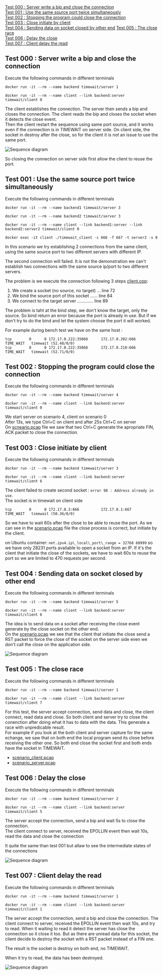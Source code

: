 [Test 000 : Server write a bip and close the connection](#test-000--server-write-a-bip-and-close-the-connection)   
[Test 001 : Use the same source port twice simultaneously](#test-001--use-the-same-source-port-twice-simultaneously)   
[Test 002 : Stopping the program could close the connection](#test-002--stopping-the-program-could-close-the-connection)   
[Test 003 : Close initiate by client](#test-003--close-initiate-by-client)   
[Test 004 : Sending data on socket closed by other end](#test-004--sending-data-on-socket-closed-by-other-end)
[Test 005 : The close race](#test-005--the-close-race)   
[Test 006 : Delay the close](#test-006--delay-the-close)   
[Test 007 : Client delay the read](#test-007--client-delay-the-read)   


## Test 000 : Server write a bip and close the connection
Execute the following commands in different terminals

```
docker run -it --rm --name backend timewait/server 1
```

```
docker run -it --rm --name client --link backend:server timewait/client 0
```


The client establishes the connection. The server then sends a bip and closes the connection. The client reads the bip and closes the socket when it detects the close event.  
Then the client restart the sequence using same port source, and it works even if the connection is in TIMEWAIT on server side. On client side, the socket in destroy after the close, so for the client it is not an issue to use the same port.

![Sequence diagram](1_0/sequence.png)

So closing the connection on server side first allow the client to reuse the port.



## Test 001 : Use the same source port twice simultaneously
Execute the following commands in different terminals

```
docker run -it --rm --name backend1 timewait/server 3
```

```
docker run -it --rm --name backend2 timewait/server 3
```

```
docker run -it --rm --name client --link backend1:server --link backend2:server2 timewait/client 0
```

```
docker exec -it client ./timewait_client -c 666 -f 667 -t server2 -s 0
```

In this scenario we try establishing 2 connections from the same client, using the same source port to two different servers with different IP.

The second connection will failed. It is not the demonstration we can't establish two connections with the same source ip/port to two different servers.

The problem is we execute the connection following 3 steps [client.cpp](../src/client.cpp):

1. We create a socket (no source, no target) ... line 72
2. We bind the source port of this socket ...... line 84
3. We connect to the target server ............. line 89

The problem is taht at the bind step, we don't know the target, only the source. So bind return an error because the port is already in use. But if we don't try to do the bind and let the system choose the port it will worked.

For example during bench test we have on the same host :

```
tcp        0      0 172.17.0.222:35068      172.17.0.202:666        TIME_WAIT   timewait (52.48/0/0)
tcp        0      0 172.17.0.222:35068      172.17.0.210:666        TIME_WAIT   timewait (52.71/0/0)
```


## Test 002 : Stopping the program could close the connection
Execute the following commands in different terminals

```
docker run -it --rm --name backend timewait/server 4
```

```
docker run -it --rm --name client --link backend:server timewait/client 0
```


We start server on scenario 4, client on scenario 0  
After 13s, we type Ctrl+C on client and after 25s Ctrl+C on server  
On [scneario.pcap](4_0/scenario.pcap) file we saw that two Ctrl+C generate the apropriate FIN, ACK packet to close the connection.

## Test 003 : Close initiate by client
Execute the following commands in different terminals

```
docker run -it --rm --name backend timewait/server 3
```

```
docker run -it --rm --name client --link backend:server timewait/client 6
```

The client failed to create second socket : ```error 98 : Address already in use```.  
The socket is in timewait on client side
```
tcp        0      0 172.17.0.3:666          172.17.0.1:667          TIME_WAIT   timewait (50.36/0/0)
```

So we have to wait 60s after the close to be able to reuse the port.
As we can see in the [scenario.pcap](3_6/scenario.pcap) file the close process is correct, but initiate by the client.

on Ubuntu container: ```net.ipv4.ip\_local\_port\_range = 32768	60999```
so we have only 28231 ports available to open a socket from an IP. If it's the client that initiate the close of the sockets, we have to wait 60s to reuse the port so we are limited to 470 requests per second.

## Test 004 : Sending data on socket closed by other end
Execute the following commands in different terminals

```
docker run -it --rm --name backend timewait/server 5
```

```
docker run -it --rm --name client --link backend:server timewait/client 6
```

The idea is to send data on a socket after receiving the close event generate by the close socket on the other end.  
On the [scenario.pcap](5_6/scenario.pcap) we see that the client that initiate the close send a RST packet to force the close of the socket on the server side even we don't call the close on the application side.

![Sequence diagram](5_6/sequence.png)

## Test 005 : The close race
Execute the following commands in different terminals

```
docker run -it --rm --name backend timewait/server 1
```

```
docker run -it --rm --name client --link backend:server timewait/client 7
```

For this test, the server accept connection, send data and close, the client connect, read data and close. So both client and server try to close the conenction after doing what it has to data with the data. This generate a race with unpredicable result.  
For example if you look at the both client and server capture for the same echange, we saw that on both end the local program send its close before receiving the other one. So both end close the socket first and both ends have the socket in TIMEWAIT.

- [scenario_client.pcap](1_7/scenario_client.pcap)
- [scenario_server.pcap](1_7/scenario_server.pcap)

## Test 006 : Delay the close
Execute the following commands in different terminals

```
docker run -it --rm --name backend timewait/server 2
```

```
docker run -it --rm --name client --link backend:server timewait/client 5
```

The server accept the connection, send a bip and wait 5s to close the connection.  
The client connect to server, received the EPOLLIN event then wait 10s, read the data and close the connection

It quite the same than test 001 but allaw to see the intermediate states of the connections

![Sequence diagram](2_5/sequence.png)

## Test 007 : Client delay the read
Execute the following commands in different terminals

```
docker run -it --rm --name backend timewait/server 1
```

```
docker run -it --rm --name client --link backend:server timewait/client 1
```

The server accept the connection, send a bip and close the connection.
The client connect to server, received the EPOLLIN event then wait 10s, and try to read. When it waiting to read it detect the server has close the connection so it close it too.
But as there are unread data for this socket, the client decide to destroy the socket with a RST packet instead of a FIN one.

The result is the socket is destroy on both end, no TIMEWAIT.

When it try to read, the data has been destroyed.


![Sequence diagram](1_1/sequence.png)
